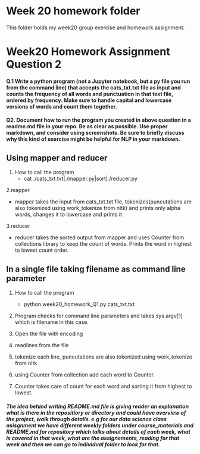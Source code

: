 # Week 20 homework folder
 This folder holds my week20 group exercise and homework assignment.
 
 # Week20 Homework Assignment Question 2
 #### Q.1 Write a python program (not a Jupyter notebook, but a py file you run from the command line) that accepts the cats_txt.txt file as input and counts the frequency of all words and punctuation in that text file, ordered by frequency. Make sure to handle capital and lowercase versions of words and count them together.
 #### Q2. Document how to run the program you created in above question in a readme.md file in your repo. Be as clear as possible. Use proper markdown, and consider using screenshots. Be sure to briefly discuss why this kind of exercise might be helpful for NLP in your markdown. 

## Using mapper and reducer
1. How to call the program
   * cat ./cats_txt.txt|./mapper.py|sort|./reducer.py

2.mapper
   * mapper takes the input from cats_txt.txt file, tokenizes(puncutations are also tokenized using work_tokenize from nltk) and prints only alpha words, changes it to lowercase and prints it

3.reducer
   * reducer takes the sorted output from mapper and uses Counter from collections library to keep the count of words. Prints the word in highest to lowest count order.


## In a single file taking filename as command line parameter
1. How to call the program
   * python week20_homework_Q1.py cats_txt.txt

2. Program checks for command line parameters and takes sys.argv[1] which is filename in this case.
3. Open the file with encoding 
4. readlines from the file
5. tokenize each line, puncutations are also tokenized using work_tokenize from nltk
6. using Counter from collection add each word to Counter.
7. Counter takes care of count for each word and sorting it from highest to lowest.

##### The idea behind writing README.md file is giving reader an explanation what is there in the repositiory or directory and could have overview of the project, walk through details. e.g for our data science class asisgnment we have different weekly folders under course_materials and README,md for repository which talks about details of each week, what is covered in that week, what are the assignements, reading for that week and then we can go to individual folder to look for that.

